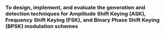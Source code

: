 ### To design, implement, and evaluate the generation and detection techniques for Amplitude Shift Keying (ASK), Frequency Shift Keying (FSK), and Binary Phase Shift Keying (BPSK) modulation schemes
